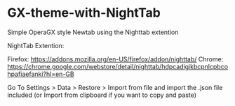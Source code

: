 # GX-theme-with-NightTab
Simple OperaGX style Newtab using the Nighttab extention

NightTab Extention:

Firefox: https://addons.mozilla.org/en-US/firefox/addon/nighttab/
Chrome: https://chrome.google.com/webstore/detail/nighttab/hdpcadigjkbcpnlcpbcohpafiaefanki?hl=en-GB

Go To 
Settings > Data > Restore > Import from file 
and import the .json file included (or Import from clipboard if you want to copy and paste)
